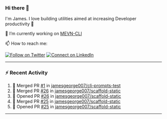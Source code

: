 ### Hi there 👋

I'm James. I love building utilities aimed at increasing Developer productivity :raised_hands: 

🔭 I’m currently working on [MEVN-CLI](https://github.com/madlabsinc/mevn-cli)

📫 How to reach me:

[![Follow on Twitter](https://img.shields.io/badge/--twitter?label=Twitter&logo=Twitter&style=social)](https://twitter.com/james_madhacks) [![Connect on LinkedIn](https://img.shields.io/badge/--linkedin?label=LinkedIn&logo=LinkedIn&style=social)](https://www.linkedin.com/in/jamesgeorge007)

---

### :zap: Recent Activity

<!--START_SECTION:activity-->
1. 🎉 Merged PR [#1](https://github.com/jamesgeorge007/cli-prompts-test/pull/1) in [jamesgeorge007/cli-prompts-test](https://github.com/jamesgeorge007/cli-prompts-test)
2. 🎉 Merged PR [#26](https://github.com/jamesgeorge007/scaffold-static/pull/26) in [jamesgeorge007/scaffold-static](https://github.com/jamesgeorge007/scaffold-static)
3. 💪 Opened PR [#26](https://github.com/jamesgeorge007/scaffold-static/pull/26) in [jamesgeorge007/scaffold-static](https://github.com/jamesgeorge007/scaffold-static)
4. 🎉 Merged PR [#25](https://github.com/jamesgeorge007/scaffold-static/pull/25) in [jamesgeorge007/scaffold-static](https://github.com/jamesgeorge007/scaffold-static)
5. 💪 Opened PR [#25](https://github.com/jamesgeorge007/scaffold-static/pull/25) in [jamesgeorge007/scaffold-static](https://github.com/jamesgeorge007/scaffold-static)
<!--END_SECTION:activity-->

---

<!--
**jamesgeorge007/jamesgeorge007** is a ✨ _special_ ✨ repository because its `README.md` (this file) appears on your GitHub profile.

Here are some ideas to get you started:

- 🌱 I’m currently learning ...
- 👯 I’m looking to collaborate on ...
- 🤔 I’m looking for help with ...
- 💬 Ask me about ...
- 😄 Pronouns: ...
- ⚡ Fun fact: ...
-->
